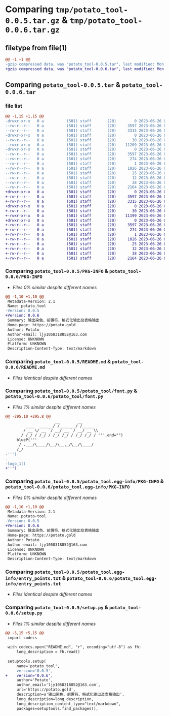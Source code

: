 # Comparing `tmp/potato_tool-0.0.5.tar.gz` & `tmp/potato_tool-0.0.6.tar.gz`

## filetype from file(1)

```diff
@@ -1 +1 @@
-gzip compressed data, was "potato_tool-0.0.5.tar", last modified: Mon Jun 26 06:17:41 2023, max compression
+gzip compressed data, was "potato_tool-0.0.6.tar", last modified: Mon Jun 26 06:20:52 2023, max compression
```

## Comparing `potato_tool-0.0.5.tar` & `potato_tool-0.0.6.tar`

### file list

```diff
@@ -1,15 +1,15 @@
-drwxr-xr-x   0 a          (501) staff       (20)        0 2023-06-26 06:17:41.914114 potato_tool-0.0.5/
--rw-r--r--   0 a          (501) staff       (20)     3597 2023-06-26 06:17:41.913849 potato_tool-0.0.5/PKG-INFO
--rw-r--r--   0 a          (501) staff       (20)     3315 2023-06-26 05:51:28.000000 potato_tool-0.0.5/README.md
-drwxr-xr-x   0 a          (501) staff       (20)        0 2023-06-26 06:17:41.910849 potato_tool-0.0.5/potato_tool/
--rw-r--r--   0 a          (501) staff       (20)       30 2023-06-26 05:17:26.000000 potato_tool-0.0.5/potato_tool/__init__.py
--rwxr-xr-x   0 a          (501) staff       (20)    11209 2023-06-26 06:07:42.000000 potato_tool-0.0.5/potato_tool/font.py
-drwxr-xr-x   0 a          (501) staff       (20)        0 2023-06-26 06:17:41.913379 potato_tool-0.0.5/potato_tool.egg-info/
--rw-r--r--   0 a          (501) staff       (20)     3597 2023-06-26 06:17:41.000000 potato_tool-0.0.5/potato_tool.egg-info/PKG-INFO
--rw-r--r--   0 a          (501) staff       (20)      274 2023-06-26 06:17:41.000000 potato_tool-0.0.5/potato_tool.egg-info/SOURCES.txt
--rw-r--r--   0 a          (501) staff       (20)        1 2023-06-26 06:17:41.000000 potato_tool-0.0.5/potato_tool.egg-info/dependency_links.txt
--rw-r--r--   0 a          (501) staff       (20)     1026 2023-06-26 06:17:41.000000 potato_tool-0.0.5/potato_tool.egg-info/entry_points.txt
--rw-r--r--   0 a          (501) staff       (20)       25 2023-06-26 06:17:41.000000 potato_tool-0.0.5/potato_tool.egg-info/requires.txt
--rw-r--r--   0 a          (501) staff       (20)       12 2023-06-26 06:17:41.000000 potato_tool-0.0.5/potato_tool.egg-info/top_level.txt
--rw-r--r--   0 a          (501) staff       (20)       38 2023-06-26 06:17:41.914221 potato_tool-0.0.5/setup.cfg
--rw-r--r--   0 a          (501) staff       (20)     2164 2023-06-26 06:17:23.000000 potato_tool-0.0.5/setup.py
+drwxr-xr-x   0 a          (501) staff       (20)        0 2023-06-26 06:20:52.125267 potato_tool-0.0.6/
+-rw-r--r--   0 a          (501) staff       (20)     3597 2023-06-26 06:20:52.124999 potato_tool-0.0.6/PKG-INFO
+-rw-r--r--   0 a          (501) staff       (20)     3315 2023-06-26 05:51:28.000000 potato_tool-0.0.6/README.md
+drwxr-xr-x   0 a          (501) staff       (20)        0 2023-06-26 06:20:52.122348 potato_tool-0.0.6/potato_tool/
+-rw-r--r--   0 a          (501) staff       (20)       30 2023-06-26 05:17:26.000000 potato_tool-0.0.6/potato_tool/__init__.py
+-rwxr-xr-x   0 a          (501) staff       (20)    11199 2023-06-26 06:20:22.000000 potato_tool-0.0.6/potato_tool/font.py
+drwxr-xr-x   0 a          (501) staff       (20)        0 2023-06-26 06:20:52.124569 potato_tool-0.0.6/potato_tool.egg-info/
+-rw-r--r--   0 a          (501) staff       (20)     3597 2023-06-26 06:20:52.000000 potato_tool-0.0.6/potato_tool.egg-info/PKG-INFO
+-rw-r--r--   0 a          (501) staff       (20)      274 2023-06-26 06:20:52.000000 potato_tool-0.0.6/potato_tool.egg-info/SOURCES.txt
+-rw-r--r--   0 a          (501) staff       (20)        1 2023-06-26 06:20:52.000000 potato_tool-0.0.6/potato_tool.egg-info/dependency_links.txt
+-rw-r--r--   0 a          (501) staff       (20)     1026 2023-06-26 06:20:52.000000 potato_tool-0.0.6/potato_tool.egg-info/entry_points.txt
+-rw-r--r--   0 a          (501) staff       (20)       25 2023-06-26 06:20:52.000000 potato_tool-0.0.6/potato_tool.egg-info/requires.txt
+-rw-r--r--   0 a          (501) staff       (20)       12 2023-06-26 06:20:52.000000 potato_tool-0.0.6/potato_tool.egg-info/top_level.txt
+-rw-r--r--   0 a          (501) staff       (20)       38 2023-06-26 06:20:52.125378 potato_tool-0.0.6/setup.cfg
+-rw-r--r--   0 a          (501) staff       (20)     2164 2023-06-26 06:20:32.000000 potato_tool-0.0.6/setup.py
```

### Comparing `potato_tool-0.0.5/PKG-INFO` & `potato_tool-0.0.6/PKG-INFO`

 * *Files 0% similar despite different names*

```diff
@@ -1,10 +1,10 @@
 Metadata-Version: 2.1
 Name: potato_tool
-Version: 0.0.5
+Version: 0.0.6
 Summary: 输出染色、前置符、格式化输出及表格输出
 Home-page: https://potato.gold
 Author: Potato
 Author-email: ljy1058318852@163.com
 License: UNKNOWN
 Platform: UNKNOWN
 Description-Content-Type: text/markdown
```

### Comparing `potato_tool-0.0.5/README.md` & `potato_tool-0.0.6/README.md`

 * *Files identical despite different names*

### Comparing `potato_tool-0.0.5/potato_tool/font.py` & `potato_tool-0.0.6/potato_tool/font.py`

 * *Files 1% similar despite different names*

```diff
@@ -295,10 +295,8 @@
                      __        __
         ____  ____ _/ /_____ _/ /_____
        / __ \/ __ `/ __/ __ `/ __/ __ \\
       / /_/ / /_/ / /_/ /_/ / /_/ /_/ / ''',end="")
     blueP('''
      / .___/\____/\__/\__,_/\__/\____/
     /_/
-''')
-
-logo_1()
+''')
```

### Comparing `potato_tool-0.0.5/potato_tool.egg-info/PKG-INFO` & `potato_tool-0.0.6/potato_tool.egg-info/PKG-INFO`

 * *Files 0% similar despite different names*

```diff
@@ -1,10 +1,10 @@
 Metadata-Version: 2.1
 Name: potato-tool
-Version: 0.0.5
+Version: 0.0.6
 Summary: 输出染色、前置符、格式化输出及表格输出
 Home-page: https://potato.gold
 Author: Potato
 Author-email: ljy1058318852@163.com
 License: UNKNOWN
 Platform: UNKNOWN
 Description-Content-Type: text/markdown
```

### Comparing `potato_tool-0.0.5/potato_tool.egg-info/entry_points.txt` & `potato_tool-0.0.6/potato_tool.egg-info/entry_points.txt`

 * *Files identical despite different names*

### Comparing `potato_tool-0.0.5/setup.py` & `potato_tool-0.0.6/setup.py`

 * *Files 1% similar despite different names*

```diff
@@ -5,15 +5,15 @@
 import codecs
 
 with codecs.open("README.md", "r", encoding="utf-8") as fh:
     long_description = fh.read()
 
 setuptools.setup(
     name='potato_tool',
-    version='0.0.5',
+    version='0.0.6',
     author='Potato',
     author_email='ljy1058318852@163.com',
     url='https://potato.gold',
     description=u'输出染色、前置符、格式化输出及表格输出',
     long_description=long_description,
     long_description_content_type="text/markdown",
     packages=setuptools.find_packages(),
```


